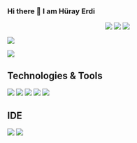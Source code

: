 ### Hi there 👋 I am Hüray Erdi

<p align='center'>
  <a href="https://www.linkedin.com/in/h%C3%BCray-erdi-45098956/"><img src="https://img.shields.io/badge/linkedin-%230077B5.svg?&style=for-the-badge&logo=linkedin&logoColor=white" /></a>
 <a href="mailto:shuray_erdid@hotmail.com"><img src="https://img.shields.io/badge/Outlook-0078D4.svg?&style=for-the-badge&logo=microsoft%20outlook&logoColor=white" /></a>
  <a href="#"><img src="https://estruyf-github.azurewebsites.net/api/VisitorHit?user=hry85&countColor=%237B1E7A" /></a>
</p>

<p>
  <img src="https://github-readme-stats.vercel.app/api/top-langs/?username=hry85&hide=python&layout=compact&show_icons=true&theme=light">
  </p>
  <a href="https://github.com/hry85"><img align="center" src="https://github-readme-stats.vercel.app/api?username=hry85&show_icons=true" /></a>
  
  ## Technologies & Tools

<img src="https://img.shields.io/badge/Microsoft_SQL_Server-black?style=for-the-badge&logo=microsoft-sql-server&logoColor=white"></img>
<img src="https://img.shields.io/badge/Java-black?style=for-the-badge&logo=Java&logoColor=white" />
<img src="https://img.shields.io/badge/HTML-black?style=for-the-badge&logo=html5&logoColor=white" />
<img src="https://img.shields.io/badge/CSS-black?style=for-the-badge&logo=css3&logoColor=white" />
<img src="https://img.shields.io/badge/JavaScript-black?style=for-the-badge&logo=javascript&logoColor=F7DF1E"></img>


## IDE

<img src="https://img.shields.io/badge/Visual_Studio_Code-black?style=for-the-badge&logo=visual%20studio%20code&logoColor=white"></img>
<img src="https://img.shields.io/badge/Eclipse-black?style=for-the-badge&logo=eclipse&logoColor=white"></img>






<!--
**hry85/hry85** is a ✨ _special_ ✨ repository because its `README.md` (this file) appears on your GitHub profile.

Here are some ideas to get you started:

- 🔭 I’m currently working on ...
- 🌱 I’m currently learning ...
- 👯 I’m looking to collaborate on ...
- 🤔 I’m looking for help with ...
- 💬 Ask me about ...
- 📫 How to reach me: ...
- 😄 Pronouns: ...
- ⚡ Fun fact: ...
-->
